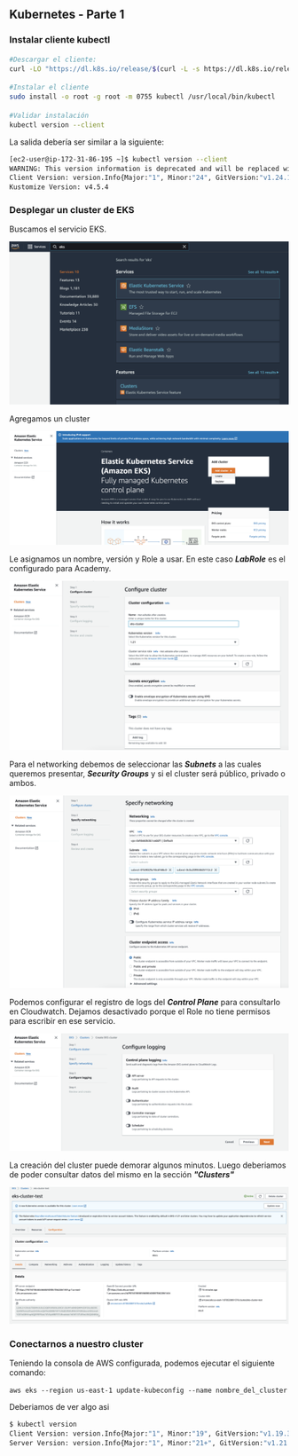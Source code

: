 ## Kubernetes - Parte 1

### Instalar cliente kubectl


```bash
#Descargar el cliente:
curl -LO "https://dl.k8s.io/release/$(curl -L -s https://dl.k8s.io/release/stable.txt)/bin/linux/amd64/kubectl"

#Instalar el cliente
sudo install -o root -g root -m 0755 kubectl /usr/local/bin/kubectl

#Validar instalación
kubectl version --client
```
La salida debería ser similar a la siguiente:

```bash
[ec2-user@ip-172-31-86-195 ~]$ kubectl version --client
WARNING: This version information is deprecated and will be replaced with the output from kubectl version --short.  Use --output=yaml|json to get the full version.
Client Version: version.Info{Major:"1", Minor:"24", GitVersion:"v1.24.1", GitCommit:"3ddd0f45aa91e2f30c70734b175631bec5b5825a", GitTreeState:"clean", BuildDate:"2022-05-24T12:26:19Z", GoVersion:"go1.18.2", Compiler:"gc", Platform:"linux/amd64"}
Kustomize Version: v4.5.4
```

### Desplegar un cluster de EKS

Buscamos el servicio EKS.

![EKS](Extras/Imagenes/laboratorioK8s/eks01.png)

Agregamos un cluster

![EKS](Extras/Imagenes/laboratorioK8s/eks02.png)

Le asignamos un nombre, versión y Role a usar. En este caso ***LabRole*** es el configurado para Academy.

![EKS](Extras/Imagenes/laboratorioK8s/eks03.png)

Para el networking debemos de seleccionar las ***Subnets*** a las cuales queremos presentar, ***Security Groups*** y si el cluster será público, privado o ambos.


![EKS](Extras/Imagenes/laboratorioK8s/eks04.png)

Podemos configurar el registro de logs del ***Control Plane*** para consultarlo en Cloudwatch. Dejamos desactivado porque el Role no tiene permisos para escribir en ese servicio.


![EKS](Extras/Imagenes/laboratorioK8s/eks05.png)

La creación del cluster puede demorar algunos minutos. Luego deberiamos de poder consultar datos del mismo en la sección ***"Clusters"***


![EKS](Extras/Imagenes/laboratorioK8s/eks06.png)

### Conectarnos a nuestro cluster

Teniendo la consola de AWS configurada, podemos ejecutar el siguiente comando:

`aws eks --region us-east-1 update-kubeconfig --name nombre_del_cluster`

Deberiamos de ver algo asi 

```bash
$ kubectl version 
Client Version: version.Info{Major:"1", Minor:"19", GitVersion:"v1.19.3", GitCommit:"1e11e4a2108024935ecfcb2912226cedeafd99df", GitTreeState:"clean", BuildDate:"2020-10-14T18:49:28Z", GoVersion:"go1.15.2", Compiler:"gc", Platform:"darwin/amd64"}
Server Version: version.Info{Major:"1", Minor:"21+", GitVersion:"v1.21.9-eks-14c7a48", GitCommit:"717bfb2b8ceb809a42a6c0baabde59fae28637ef", GitTreeState:"clean", BuildDate:"2022-04-01T03:17:28Z", GoVersion:"go1.16.12", Compiler:"gc", Platform:"linux/amd64"}
```
